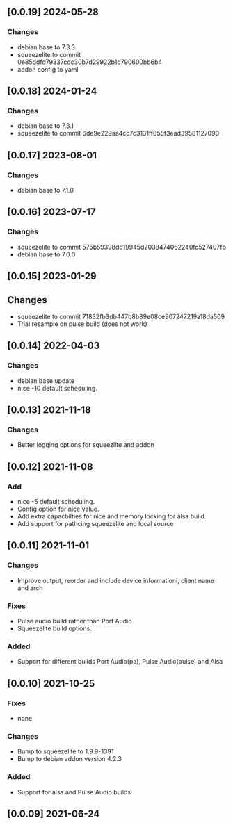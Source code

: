## [0.0.19] 2024-05-28
### Changes
 - debian base to 7.3.3
 - squeezelite to commit 0e85ddfd79337cdc30b7d29922b1d790600bb6b4
 - addon config to yaml

## [0.0.18] 2024-01-24
### Changes
 - debian base to 7.3.1
 - squeezelite to commit 6de9e229aa4cc7c3131ff855f3ead39581127090

## [0.0.17] 2023-08-01
### Changes
 - debian base to 7.1.0

## [0.0.16] 2023-07-17
### Changes
 - squeezelite to commit 575b59398dd19945d2038474062240fc527407fb
 - debian base to 7.0.0

## [0.0.15] 2023-01-29
## Changes
 - squeezelite to commit 71832fb3db447b8b89e08ce907247219a18da509
 - Trial resample on pulse build (does not work)

## [0.0.14] 2022-04-03
### Changes
 - debian base update
 - nice -10 default scheduling.

## [0.0.13] 2021-11-18
### Changes
 - Better logging options for squeezlite and addon

## [0.0.12] 2021-11-08
### Add
 - nice -5 default scheduling.
 - Config option for nice value.
 - Add extra capacbilties for nice and memory locking for alsa build.
 - Add support for pathcing squeezelite and local source

## [0.0.11] 2021-11-01
### Changes
 - Improve output, reorder and include device informationi, client name and arch

### Fixes
 - Pulse audio build rather than Port Audio
 - Squeezelite build options.

### Added
 - Support for different builds Port Audio(pa), Pulse Audio(pulse) and Alsa

## [0.0.10] 2021-10-25
### Fixes
 - none

### Changes
 - Bump to squeezelite to 1.9.9-1391
 - Bump to debian addon version 4.2.3

### Added
 - Support for alsa and Pulse Audio builds

## [0.0.09] 2021-06-24

